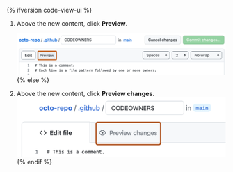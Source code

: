 {% ifversion code-view-ui  %}
1. Above the new content, click **Preview**.

   ![Screenshot of a file in edit mode. Above the file's contents, a tab labeled "Preview" is outlined in dark orange.](/assets/images/help/repository/edit-readme-preview-changes.png)
{% else %}
1. Above the new content, click **Preview changes**.
   ![Screenshot of a file in edit mode. Above the file's contents, a tab labeled "Preview" is outlined in dark orange.](/assets/images/enterprise/repository/edit-readme-preview-changes.png)
{% endif %}

